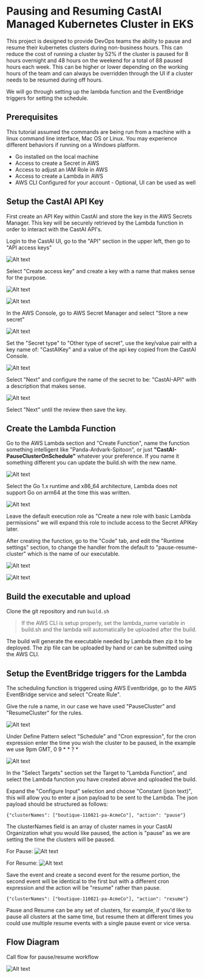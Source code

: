 # Pausing and Resuming CastAI Managed Kubernetes Cluster in EKS

This project is designed to provide DevOps teams the ability to pause and resume their kubernetes clusters during non-business hours. This can reduce the cost of running a cluster by 52% if the cluster is paused for 8 hours overnight and 48 hours on the weekend for a total of 88 paused hours each week. This can be higher or lower depending on the working hours of the team and can always be overridden through the UI if a cluster needs to be resumed during off hours. 

We will go through setting up the lambda function and the EventBridge triggers for setting the schedule. 

## Prerequisites
This tutorial assumed the commands are being run from a machine with a linux command line interface, Mac OS or Linux. You may experience different behaviors if running on a Windows platform. 
- Go installed on the local machine
- Access to create a Secret in AWS
- Access to adjust an IAM Role in AWS
- Access to create a Lambda in AWS
- AWS CLI Configured for your account - Optional, UI can be used as well



## Setup the CastAI API Key

First create an API Key within CastAI and store the key in the AWS Secrets Manager. This key will be securely retrieved by the Lambda function in order to interact with the CastAI API's. 

Login to the CastAI UI, go to the "API" section in the upper left, then go to "API access keys"

![Alt text](./images/api-key-menu.png "api-key")

Select "Create access key" and create a key with a name that makes sense for the purpose. 

![Alt text](./images/create-api-key.png "create-api-key")

![Alt text](./images/name-api-key.png "name-api-key")

In the AWS Console, go to AWS Secret Manager and select "Store a new secret" 

![Alt text](./images/store-secret.png "store-secret")

Set the "Secret type" to "Other type of secret", use the key/value pair with a key name of: "CastAIKey" and a value of the api key copied from the CastAI Console. 

![Alt text](./images/config-secret.png "configure-secret")

Select "Next" and configure the name of the secret to be: "CastAI-API" with a description that makes sense. 

![Alt text](./images/secret-manager-2.png "secret-manager2")

Select "Next" until the review then save the key. 

## Create the Lambda Function

Go to the AWS Lambda section and "Create Function", name the function something intelligent like "Panda-Ardvark-Spitoon", or just **"CastAI-PauseClusterOnSchedule"** whatever your preference. If you name it something different you can update the build.sh with the new name. 

![Alt text](./images/create-lambda.png "create-lambda")

Select the Go 1.x runtime and x86_64 architecture, Lambda does not support Go on arm64 at the time this was written. 

![Alt text](./images/config-lambda-2.png "config-lambda")

Leave the default execution role as "Create a new role with basic Lambda permissions" we will expand this role to include access to the Secret APIKey later. 

After creating the function, go to the "Code" tab, and edit the "Runtime settings" section, to change the handler from the default to "pause-resume-cluster" which is the name of our executable. 

![Alt text](./images/update-runtime.png "update-lambda-runtime")

![Alt text](./images/change-handler.png "change-handler")

## Build the executable and upload

Clone the git repository and run `build.sh` 
> If the AWS CLI is setup properly, set the lambda_name variable in build.sh and the lambda will automatically be uploaded after the build. 

The build will generate the executable needed by Lambda then zip it to be deployed. The zip file can be uploaded by hand or can be submitted using the AWS CLI. 

## Setup the EventBridge triggers for the Lambda

The scheduling function is triggered using AWS Eventbridge, go to the AWS EventBridge service and select "Create Rule". 

Give the rule a name, in our case we have used "PauseCluster" and "ResumeCluster" for the rules. 

![Alt text](./images/create-rule.png "create-rule")

Under Define Pattern select "Schedule" and "Cron expression", for the cron expression enter the time you wish the cluster to be paused, in the example we use 9pm GMT, 0 9 * * ? *

![Alt text](./images/config-rule.png "config-rule")

In the "Select Targets" section set the Target to "Lambda Function", and select the Lambda function you have created above and uploaded the build. 

Expand the "Configure Input" selection and choose "Constant (json text)", this will allow you to enter a json payload to be sent to the Lambda. The json payload should be structured as follows: 

```{"clusterNames": ["boutique-110821-pa-AcmeCo"], "action": "pause"}```

The clusterNames field is an array of cluster names in your CastAI Organization what you would like paused, the action is "pause" as we are setting the time the clusters will be paused. 

For Pause: 
![Alt text](./images/pause-target.png "pause-target")

For Resume: 
![Alt text](./images/resume-target.png "resume-target")

Save the event and create a second event for the resume portion, the second event will be identical to the first but with a different cron expression and the action will be "resume" rather than pause. 

```{"clusterNames": ["boutique-110821-pa-AcmeCo"], "action": "resume"}```

Pause and Resume can be any set of clusters, for example, if you'd like to pause all clusters at the same time, but resume them at different times you could use multiple resume events with a single pause event or vice versa. 

## Flow Diagram

Call flow for pause/resume workflow

![Alt text](./images/flow-diagram.png "flow-diagram")
